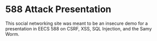 # 588 Attack Presentation
This social networking site was meant to be an insecure demo for a presentation in EECS 588 on CSRF, XSS, SQL Injection, and the Samy Worm.
